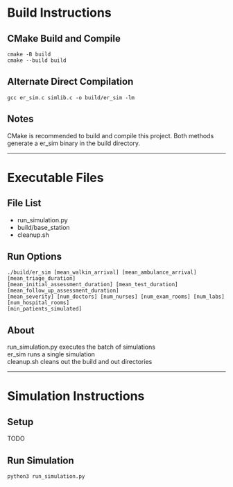 # Build Instructions
## CMake Build and Compile
```
cmake -B build
cmake --build build
```
## Alternate Direct Compilation
```
gcc er_sim.c simlib.c -o build/er_sim -lm
```
## Notes
CMake is recommended to build and compile this project.
Both methods generate a er_sim binary in the build directory.

---
# Executable Files
## File List
*   run_simulation.py
*   build/base_station
*   cleanup.sh
## Run Options
```
./build/er_sim [mean_walkin_arrival] [mean_ambulance_arrival] [mean_triage_duration] 
[mean_initial_assessment_duration] [mean_test_duration] [mean_follow_up_assessment_duration] 
[mean_severity] [num_doctors] [num_nurses] [num_exam_rooms] [num_labs] [num_hospital_rooms] 
[min_patients_simulated]
```
## About
run_simulation.py executes the batch of simulations
<br/>
er_sim runs a single simulation
<br/>
cleanup.sh cleans out the build and out directories

---
# Simulation Instructions
## Setup   
<!-- Write initial simulation conditions into er_sim.in. Each line represents one simulation. There should be thirteen values each line: mean_call_arrival, mean_handoff_arrival, mean_service_rate, and sim_time_duration. The first specifies the average number of calls per second. The second specifies the average number of handoff calls that come in per second. The thrid specifies how many calls a channel can handle per second. The fourth specifies how long the simulation will run for in simulation time. The number of channels is defined to be 100. This can be changed if desired in base_station.c. --> TODO
## Run Simulation
```Python
python3 run_simulation.py
```
